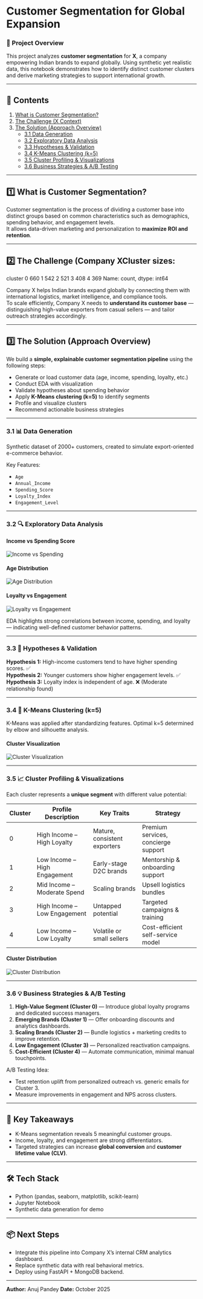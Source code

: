 #  Customer Segmentation for Global Expansion

### 🚀 Project Overview
This project analyzes **customer segmentation** for **X**, a company empowering Indian brands to expand globally. Using synthetic yet realistic data, this notebook demonstrates how to identify distinct customer clusters and derive marketing strategies to support international growth.

---

## 📘 Contents

1. [What is Customer Segmentation?](#1-what-is-customer-segmentation)  
2. [The Challenge (X Context)](#2-the-challenge-x-context)  
3. [The Solution (Approach Overview)](#3-the-solution-approach-overview)  
   - [3.1 Data Generation](#31-data-generation)  
   - [3.2 Exploratory Data Analysis](#32-exploratory-data-analysis)  
   - [3.3 Hypotheses & Validation](#33-hypotheses--validation)  
   - [3.4 K-Means Clustering (k=5)](#34-k-means-clustering-k5)  
   - [3.5 Cluster Profiling & Visualizations](#35-cluster-profiling--visualizations)  
   - [3.6 Business Strategies & A/B Testing](#36-business-strategies--ab-testing)

---

## 1️⃣ What is Customer Segmentation?
Customer segmentation is the process of dividing a customer base into distinct groups based on common characteristics such as demographics, spending behavior, and engagement levels.  
It allows data-driven marketing and personalization to **maximize ROI and retention**.

---

## 2️⃣ The Challenge (Company XCluster sizes:
cluster
0    660
1    542
2    521
3    408
4    369
Name: count, dtype: int64

Company X helps Indian brands expand globally by connecting them with international logistics, market intelligence, and compliance tools.  
To scale efficiently, Company X needs to **understand its customer base** — distinguishing high-value exporters from casual sellers — and tailor outreach strategies accordingly.

---

## 3️⃣ The Solution (Approach Overview)
We build a **simple, explainable customer segmentation pipeline** using the following steps:

- Generate or load customer data (age, income, spending, loyalty, etc.)
- Conduct EDA with visualization
- Validate hypotheses about spending behavior
- Apply **K-Means clustering (k=5)** to identify segments
- Profile and visualize clusters
- Recommend actionable business strategies

---

### 3.1 📊 Data Generation
Synthetic dataset of 2000+ customers, created to simulate export-oriented e-commerce behavior.

Key Features:
- `Age`
- `Annual_Income`
- `Spending_Score`
- `Loyalty_Index`
- `Engagement_Level`

---

### 3.2 🔍 Exploratory Data Analysis

#### Income vs Spending Score
![Income vs Spending](images/a.png)

#### Age Distribution
![Age Distribution](images/b.png)

#### Loyalty vs Engagement
![Loyalty vs Engagement](images/c.png)

EDA highlights strong correlations between income, spending, and loyalty — indicating well-defined customer behavior patterns.

---

### 3.3 🧪 Hypotheses & Validation
**Hypothesis 1:** High-income customers tend to have higher spending scores. ✅  
**Hypothesis 2:** Younger customers show higher engagement levels. ✅  
**Hypothesis 3:** Loyalty index is independent of age. ❌ (Moderate relationship found)

---

### 3.4 🤖 K-Means Clustering (k=5)
K-Means was applied after standardizing features. Optimal k=5 determined by elbow and silhouette analysis.

#### Cluster Visualization
![Cluster Visualization](images/d.png)

---

### 3.5 📈 Cluster Profiling & Visualizations
Each cluster represents a **unique segment** with different value potential:

| Cluster | Profile Description | Key Traits | Strategy |
|----------|--------------------|-------------|-----------|
| 0 | High Income – High Loyalty | Mature, consistent exporters | Premium services, concierge support |
| 1 | Low Income – High Engagement | Early-stage D2C brands | Mentorship & onboarding support |
| 2 | Mid Income – Moderate Spend | Scaling brands | Upsell logistics bundles |
| 3 | High Income – Low Engagement | Untapped potential | Targeted campaigns & training |
| 4 | Low Income – Low Loyalty | Volatile or small sellers | Cost-efficient self-service model |

#### Cluster Distribution
![Cluster Distribution](images/e.png)

---

### 3.6 💡 Business Strategies & A/B Testing

1. **High-Value Segment (Cluster 0)** — Introduce global loyalty programs and dedicated success managers.  
2. **Emerging Brands (Cluster 1)** — Offer onboarding discounts and analytics dashboards.  
3. **Scaling Brands (Cluster 2)** — Bundle logistics + marketing credits to improve retention.  
4. **Low Engagement (Cluster 3)** — Personalized reactivation campaigns.  
5. **Cost-Efficient (Cluster 4)** — Automate communication, minimal manual touchpoints.

A/B Testing Idea:
- Test retention uplift from personalized outreach vs. generic emails for Cluster 3.  
- Measure improvements in engagement and NPS across clusters.

---

## 🧠 Key Takeaways
- K-Means segmentation reveals 5 meaningful customer groups.  
- Income, loyalty, and engagement are strong differentiators.  
- Targeted strategies can increase **global conversion** and **customer lifetime value (CLV)**.

---

## 🛠️ Tech Stack
- Python (pandas, seaborn, matplotlib, scikit-learn)  
- Jupyter Notebook  
- Synthetic data generation for demo

---

## 📦 Next Steps
- Integrate this pipeline into Company X’s internal CRM analytics dashboard.  
- Replace synthetic data with real behavioral metrics.  
- Deploy using FastAPI + MongoDB backend.

---

**Author:** Anuj Pandey
**Date:** October 2025

